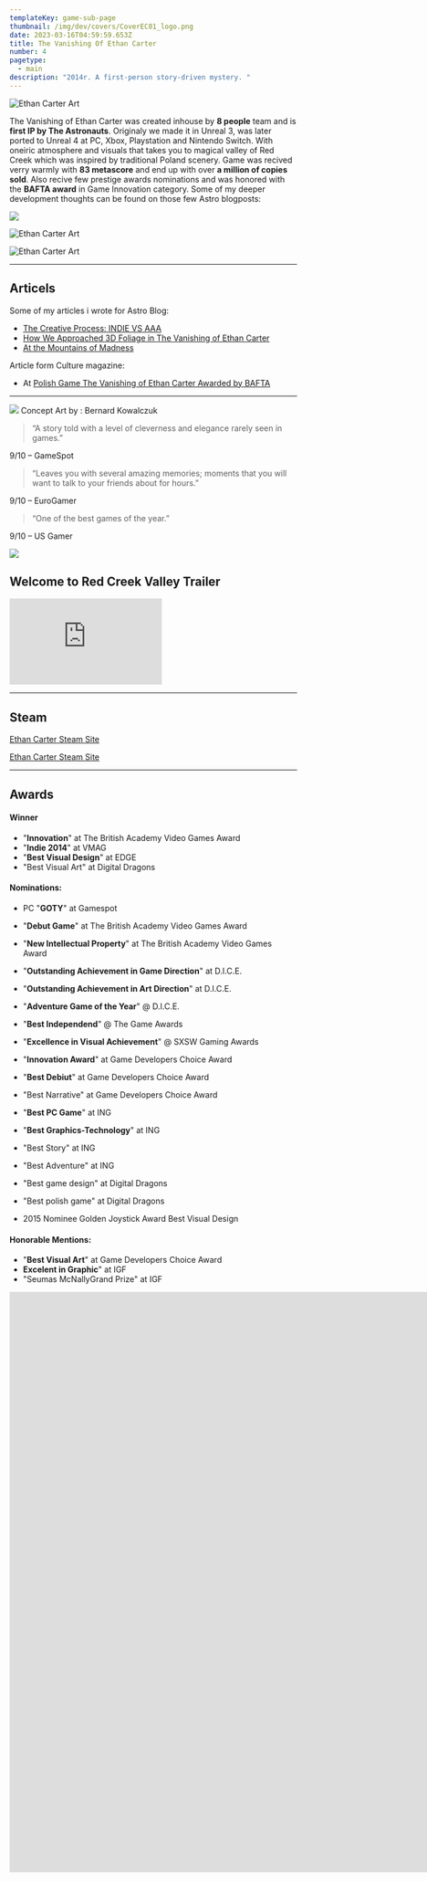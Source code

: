 ```yaml
---
templateKey: game-sub-page
thumbnail: /img/dev/covers/CoverEC01_logo.png
date: 2023-03-16T04:59:59.653Z
title: The Vanishing Of Ethan Carter
number: 4
pagetype:
  - main
description: "2014r. A first-person story-driven mystery. "
---
```


![Ethan Carter Art](/img/dev/TVOEC01.jpg)

The Vanishing of Ethan Carter was created inhouse by **8 people** team and is **first IP by The Astronauts**. Originaly we made it in Unreal 3, was later ported to Unreal 4 at PC, Xbox, Playstation and Nintendo Switch. With oneiric atmosphere and visuals that takes you to magical valley of Red Creek which was inspired by traditional Poland  scenery. Game was recived verry  warmly with **83 metascore** and end up with over **a million of copies sold**. Also recive few prestige awards nominations and was honored with the **BAFTA award** in Game Innovation category. Some of my deeper development thoughts can be found on those few Astro blogposts: 

![](/img/dev/FamilyHouse.jpg)

![Ethan Carter Art](/img/dev/covers/CoverEC01_logo.png)

![Ethan Carter Art](/img/dev/covers/CoverEC01_logo.jpg)

---

## Articels

Some of my articles i wrote for Astro Blog: 

- [The Creative Process: INDIE VS AAA](https://www.theastronauts.com/2013/02/the-creative-process-indie-vs-aaa/)   
- [How We Approached 3D Foliage in The Vanishing of Ethan Carter](https://www.theastronauts.com/2014/02/approached-3d-foliage-vanishing-ethan-carter/)
- [At the Mountains of Madness](https://www.theastronauts.com/2013/05/making-of-ethan-carter-at-the-mountains-of-madness/)  


Article form Culture magazine:
- At [Polish Game The Vanishing of Ethan Carter Awarded by BAFTA](culture.pl/en/article/polish-game-the-vanishing-of-ethan-carter-awarded-by-bafta )  

--- 

![](/img/dev/the-vanishing-of-ethan-carter-concept-art.jpg)
Concept Art by : Bernard Kowalczuk



> “A story told with a level of cleverness and elegance rarely seen in games.”

9/10 – GameSpot

> “Leaves you with several amazing memories; moments that you will want to talk to your friends about for hours.”

9/10 – EuroGamer

> “One of the best games of the year.”

9/10 – US Gamer



![](/img/dev/RustyWood.jpg)

## Welcome to Red Creek Valley Trailer

<iframe width="267" height="151" src="https://www.youtube.com/embed/9oxbkL3N_fM" title="The Vanishing of Ethan Carter - Welcome to Red Creek Valley Trailer" frameborder="0" allow="accelerometer; autoplay; clipboard-write; encrypted-media; gyroscope; picture-in-picture; web-share" allowfullscreen></iframe>

--- 

## Steam

[Ethan Carter Steam Site](https://store.steampowered.com/app/258520/The_Vanishing_of_Ethan_Carter)

 <a href="https://store.steampowered.com/app/258520/The_Vanishing_of_Ethan_Carter">Ethan Carter Steam Site</a> 



--- 

## Awards 

#### Winner 
- "**Innovation**" at The British Academy Video Games Award
- "**Indie 2014**" at VMAG
- "**Best Visual Design**" at EDGE
- "Best Visual Art" at Digital Dragons

#### Nominations: 
- PC "**GOTY**" at Gamespot
- "**Debut Game**" at The British Academy Video Games Award
- "**New Intellectual Property**" at The British Academy Video Games Award
- "**Outstanding Achievement in Game Direction**" at D.I.C.E.
- "**Outstanding Achievement in Art Direction**" at D.I.C.E.
- "**Adventure Game of the Year**" @ D.I.C.E.
- "**Best Independend**" @ The Game Awards
- "**Excellence in Visual Achievement**" @ SXSW Gaming Awards
- "**Innovation Award**" at Game Developers Choice Award
- "**Best Debiut**" at Game Developers Choice Award 
- "Best Narrative" at Game Developers Choice Award 
- "**Best PC Game**" at ING 
- "**Best Graphics-Technology**" at ING  
- "Best Story" at ING 
- "Best Adventure" at ING  
- "Best game design" at Digital Dragons
- "Best polish game" at Digital Dragons

- 2015 Nominee Golden Joystick Award  Best Visual Design

#### Honorable Mentions:

- "**Best Visual Art**" at Game Developers Choice Award
- **Excelent in Graphic**" at IGF 
- "Seumas McNallyGrand Prize" at IGF 





<iframe width="2312" height="1017" src="https://www.youtube.com/embed/hFgVQuBDeHU" title="The Vanishing of Ethan Carter wins for Game Innovation wins Best Game | BAFTA Games Awards 2015" frameborder="0" allow="accelerometer; autoplay; clipboard-write; encrypted-media; gyroscope; picture-in-picture; web-share" allowfullscreen></iframe>

